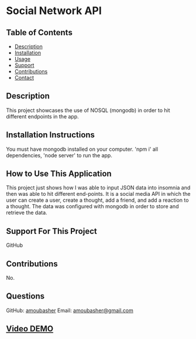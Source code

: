# Social Network API

  ## Table of Contents
  - [Description](#description)
  - [Installation](#installation)
  - [Usage](#usage)
  - [Support](#support)
  - [Contributions](#contributions)
  - [Contact](#email)

  ## Description
  This project showcases the use of NOSQL (mongodb) in order to hit different endpoints in the app.

  ## Installation Instructions
  You must have mongodb installed on your computer. 'npm i' all dependencies, 'node server' to run the app.

  ## How to Use This Application
  This project just shows how I was able to input JSON data into insomnia and then was able to hit different end-points.
  It is a social media API in which the user can create a user, create a thought, add a friend, and add a reaction to a thought.
  The data was configured with mongodb in order to store and retrieve the data.

  ## Support For This Project
  GitHub

  ## Contributions
  No.

  ## Questions
  GitHub: [amoubasher](https://github.com/amoubasher)
  Email: [amoubasher@gmail.com](mailto:amoubasher@gmail.com)
  
  ## [Video DEMO](https://www.youtube.com/watch?v=vj7_AmUBbiI)

